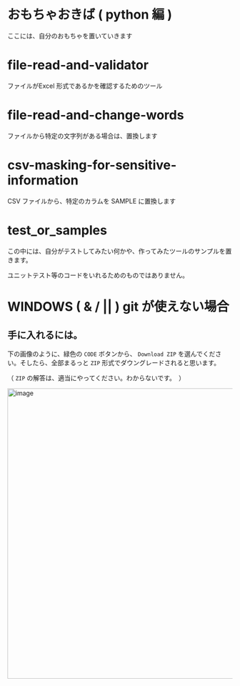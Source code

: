 # おもちゃおきば ( python 編 )

ここには、自分のおもちゃを置いていきます

# file-read-and-validator

ファイルがExcel 形式であるかを確認するためのツール

# file-read-and-change-words

ファイルから特定の文字列がある場合は、置換します

# csv-masking-for-sensitive-information

CSV ファイルから、特定のカラムを SAMPLE に置換します

# test_or_samples

この中には、自分がテストしてみたい何かや、作ってみたツールのサンプルを置きます。

ユニットテスト等のコードをいれるためのものではありません。


# WINDOWS ( & / || ) git が使えない場合

## 手に入れるには。

下の画像のように、緑色の `CODE` ボタンから、 `Download ZIP` を選んでください。そしたら、全部まるっと `ZIP` 形式でダウングレードされると思います。

（ `ZIP` の解答は、適当にやってください。わからないです。　）

<img width="1122" height="650" alt="image" src="https://github.com/user-attachments/assets/6b4a650b-9a94-4d17-80d2-ee4538cf2e61" />

